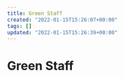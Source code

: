 ```yaml
---
title: Green Staff
created: "2022-01-15T15:26:07+00:00"
tags: []
updated: "2022-01-15T15:26:39+00:00"
---
```


# Green Staff
